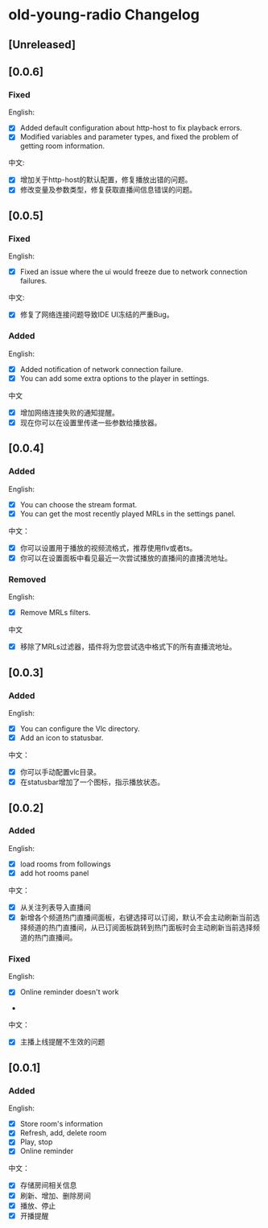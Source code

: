 <!-- Keep a Changelog guide -> https://keepachangelog.com -->

# old-young-radio Changelog

## [Unreleased]
## [0.0.6]
### Fixed
English:
- [x] Added default configuration about http-host to fix playback errors.
- [x] Modified variables and parameter types, and fixed the problem of getting room information.

中文:
- [x] 增加关于http-host的默认配置，修复播放出错的问题。
- [x] 修改变量及参数类型，修复获取直播间信息错误的问题。
## [0.0.5]
### Fixed
English:
- [x] Fixed an issue where the ui would freeze due to network connection failures.

中文:
- [x] 修复了网络连接问题导致IDE UI冻结的严重Bug。 

### Added
English:
- [x] Added notification of network connection failure.
- [x] You can add some extra options to the player in settings.

中文
- [x] 增加网络连接失败的通知提醒。
- [x] 现在你可以在设置里传递一些参数给播放器。
## [0.0.4]
### Added
English:
- [x] You can choose the stream format.
- [x] You can get the most recently played MRLs in the settings panel.

中文：
- [x] 你可以设置用于播放的视频流格式，推荐使用flv或者ts。
- [x] 你可以在设置面板中看见最近一次尝试播放的直播间的直播流地址。

### Removed
English:
- [x] Remove MRLs filters.

中文
- [x] 移除了MRLs过滤器，插件将为您尝试选中格式下的所有直播流地址。

## [0.0.3]
### Added
English:
- [x] You can configure the Vlc directory. 
- [x] Add an icon to statusbar.
 
中文：
- [x] 你可以手动配置vlc目录。
- [x] 在statusbar增加了一个图标，指示播放状态。

## [0.0.2]
### Added
English:
- [x] load rooms from followings
- [x] add hot rooms panel

中文：
- [x] 从关注列表导入直播间
- [x] 新增各个频道热门直播间面板，右键选择可以订阅，默认不会主动刷新当前选择频道的热门直播间，从已订阅面板跳转到热门面板时会主动刷新当前选择频道的热门直播间。

### Fixed
English:
- [x] Online reminder doesn't work
- 
中文：
- [x] 主播上线提醒不生效的问题

## [0.0.1]
### Added

English:
- [x] Store room's information
- [x] Refresh, add, delete room
- [x] Play, stop
- [x] Online reminder

中文：
- [x] 存储房间相关信息
- [x] 刷新、增加、删除房间
- [x] 播放、停止
- [x] 开播提醒